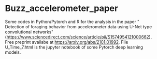 # Buzz_accelerometer_paper

Some codes in Python/Pytorch and R for the analysis in the paper " Detection of foraging behavior from accelerometer data using U-Net type convolutional networks" (https://www.sciencedirect.com/science/article/pii/S1574954121000662).
Free preprint availabe at https://arxiv.org/abs/2101.01992.
File U_Time_7.html is the jupyter notebook of some Pytorch deep learning models.
